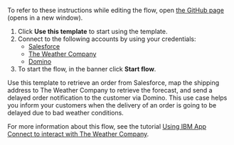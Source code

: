 To refer to these instructions while editing the flow, open [the GitHub page](https://github.com/ot4i/app-connect-templates/blob/main/resources/markdown/Retrieve%20orders%20from%20Salesforce%20and%20notify%20customers%20about%20any%20weather%20dependent%20delays_instructions.md) (opens in a new window).

1. Click **Use this template** to start using the template.
2. Connect to the following accounts by using your credentials:
   - [Salesforce](https://ibm.biz/ach2salesforce)
   - [The Weather Company](https://ibm.biz/acweathercdle)
   - [Domino](https://ibm.biz/acdomino)
3. To start the flow, in the banner click **Start flow**.

Use this template to retrieve an order from Salesforce, map the shipping address to The Weather Company to retrieve the forecast, and send a delayed order notification to the customer via Domino. This use case helps you inform your customers when the delivery of an order is going to be delayed due to bad weather conditions.

For more information about this flow, see the tutorial [Using IBM App Connect to interact with The Weather Company](https://community.ibm.com/community/user/integration/viewdocument/using-ibm-app-connect-to-interact-w-2).
